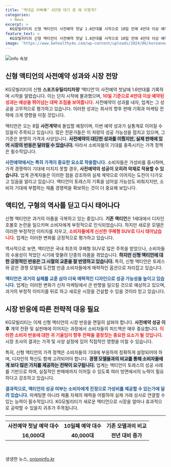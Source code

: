 ```yaml
---
title: ‘역대급 아빠車’ 4만명 대기 중 왜 이렇게?
categories:
  - News
excerpt: >
  KG모빌리티의 신형 액티언이 사전예약 첫날 1.6만대를 시작으로 10일 만에 4만대 이상 예약하며 대박 조짐을 보이고 있다. 소비자들의 높은 관심 속, 가성비가 성공의 관건이 될 전망이다. 과거의 아픔을 딛고 새로운 기회를 맞이한 액티언, 그 운명은? 클릭해서 확인해보세요!
feature_text: >
  KG모빌리티의 신형 액티언이 사전예약 첫날 1.6만대를 시작으로 10일 만에 4만대 이상 예약하며 대박 조짐을 보이고 있다. 소비자들의 높은 관심 속, 가성비가 성공의 관건이 될 전망이다. 과거의 아픔을 딛고 새로운 기회를 맞이한 액티언, 그 운명은? 클릭해서 확인해보세요!
image: 'https://www.behealthy4u.com/wp-content/uploads/2024/06/koreanews.jpg'
---
```


<p><img src="https://www.behealthy4u.com/wp-content/uploads/2024/06/koreanews.jpg" alt="info 속보" /></p>

<h2 data-ke-size="size26">신형 액티언의 사전예약 성과와 시장 전망</h2>

<p data-ke-size="size16">KG모빌리티의 신형 <b>스포츠유틸리티차량</b> ‘액티언’이 사전예약 첫날에 1.6만대를 기록하며 시작을 알렸습니다. 이는 단지 시작에 불과했으며, <b><span style="color: #ee2323;">10일 기준으로 4만대 이상 예약된 성과는 예상을 뛰어넘는 대박 조짐을 보여줍니다.</span></b> 사전예약이 성과를 내자, 업계는 그 성공을 고무적으로 평가하고 있습니다. 이러한 성과는 회사의 향후 판매 기획과 마케팅 전략에 크게 영향을 미칠 것입니다.</p>

<p data-ke-size="size16">액티언은 오는 8월 <b>사전계약</b>에 돌입할 예정이며, 이번 예약 성과가 실통계로 이어질 수 있을지 주목되고 있습니다. 많은 전문가들은 이 차량의 성공 가능성을 점치고 있으며, 그 기준은 분명히 가격과 사양입니다. <b><span style="background-color: #21538527;">사전예약이 대단한 성과를 이뤘지만, 실제 판매에 있어 시장의 반응은 달라질 수 있습니다.</span></b> 따라서 소비자들의 기대를 충족시키는 가격 정책은 필수적입니다.</p>

<p data-ke-size="size16"><b><span style="color: #1a5490;">사전예약에서는 특히 가격이 중요한 요소로 작용합니다.</span></b> 소비자들은 가성비를 중시하며, 가격 경쟁력이 기대에 미치지 못할 경우, <b>사전예약의 성공이 오히려 악재로 작용할 수 있습니다.</b> 업계 관계자들은 이러한 점을 강조하여 실제 계약으로 이어지는 도전이 다가오고 있음을 알리고 있습니다. 액티언이 토레스의 기록을 넘어설 가능성도 비춰지지만, 소비자 기대에 부합하는 제품 경쟁력을 확보하는 것이 더 중요해 보입니다.</p>

<h2 data-ke-size="size26">액티언, 구형의 역사를 딛고 다시 태어나다</h2>

<p data-ke-size="size16">신형 액티언은 과거의 아픔을 극복하고 있는 중입니다. <b>기존 액티언</b>은 1세대에서 디자인 호불호 논란을 일으키며 소비자에게 부정적으로 인식되었습니다. 하지만 새로운 모델은 이러한 부정적인 이미지를 지우고, <b><span style="color: #ee2323;">소비자들에게 신선한 쿠페형 SUV로 다시 태어났습니다.</span></b> 업계는 이러한 변화를 긍정적으로 평가하고 있습니다.</p>

<p data-ke-size="size16">역사적으로 보면, 액티언은 국내 최초의 쿠페형 SUV로 많은 주목을 받았으나, 소비자들의 수용성이 적었던 시기에 맞물려 단종의 아픔을 겪었습니다. <b><span style="background-color: #21538527;">하지만 신형 액티언에 대한 긍정적인 반응은 그 시절의 교훈을 잘 반영하고 있습니다.</span></b> 특히, 신형 액티언은 토레스와 같은 경쟁 모델에 도전할 만큼 소비자들에게 매력적인 옵션으로 자리잡고 있습니다.</p>

<p data-ke-size="size16"><b><span style="color: #1a5490;">액티언은 과거의 실패를 교훈 삼아 더욱 매력적인 디자인으로 성공 가능성을 높이고 있습니다.</span></b> 업계는 이러한 변화가 신차 마케팅에서 큰 반향을 일으킬 것으로 예상하고 있으며, 과거의 부정적 이미지를 뒤로 하고 새로운 시장을 건설할 수 있을 것이라 믿고 있습니다.</p>

<h2 data-ke-size="size26">시장 반응에 따른 전략적 대응 필요</h2>

<p data-ke-size="size16">KG모빌리티는 이제 신형 액티언의 시장 반응을 면밀히 살펴야 합니다. <b>사전예약 성공 이후</b> 계약 전환 및 실판매에 이어지는 과정에서 소비자들의 피드백은 매우 중요합니다. <b><span style="color: #ee2323;">이러한 소비자 반응에 대한 귀 기울임이 향후 전략을 결정짓는 중요한 요소가 될 것입니다.</span></b> 시장 조사의 결과는 가격 및 사양 설정에 있어 직접적인 영향을 미칠 수 있습니다.</p>

<p data-ke-size="size16">특히, 신형 액티언의 가격 정책은 소비자들의 기대에 부응하여 정확하게 설정되어야 하며, 디자인의 혁신도 함께 고려되어야 합니다. <b><span style="background-color: #21538527;">경쟁 모델들과의 비교를 통해 소비자들에게 보다 많은 가치를 제공하는 전략이 요구됩니다.</span></b>  업계는 액티언이 토레스의 성공 사례를 기반으로 하여, 실질적인 판매에까지 이어질 수 있도록 여러 방면에서의 노력이 필요하다고 강조하고 있습니다.</p>

<p data-ke-size="size16"><b><span style="color: #1a5490;">결과적으로, 액티언의 성공 여부는 소비자에게 진정으로 가성비를 제공할 수 있는가에 달려 있습니다.</span></b> 마케팅뿐 아니라 제품 자체의 매력을 어필하여 실제 거래 성사로 연결할 수 있는 능력이 필수적입니다. KG모빌리티가 새로운 액티언으로 시장을 얼마나 효과적으로 공략할 수 있을지 귀추가 주목됩니다.</p>

<hr>

<table style="width: 100%;">
  <tr>
    <td style="text-align: center; height: 17px;"><b>사전예약 첫날 예약 대수</b></td>
    <td style="text-align: center; height: 17px;"><b>10일째 예약 대수</b></td>
    <td style="text-align: center; height: 17px;"><b>기존 모델과의 비교</b></td>
  </tr>
  <tr>
    <td style="text-align: center; height: 17px;"><b>16,000대</b></td>
    <td style="text-align: center; height: 17px;"><b>40,000대</b></td>
    <td style="text-align: center; height: 17px;"><b>전년 대비 증가</b></td>
  </tr>
</table>

<p data-ke-size="size16">&nbsp;</p>
생생한 뉴스, <a href="https://onioninfo.kr" rel="dofollow">onioninfo.kr</a>



